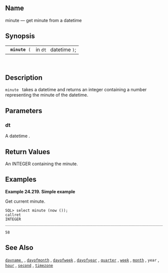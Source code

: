 <div>

<div>

</div>

<div>

## Name

minute — get minute from a datetime

</div>

<div>

## Synopsis

<div>

|                     |                        |
|---------------------|------------------------|
| ` `**`minute`**` (` | in `dt ` datetime `)`; |

<div>

 

</div>

</div>

</div>

<div>

## Description

`minute ` takes a <span class="type">datetime </span> and returns an
<span class="type">integer </span> containing a number representing the
minute of the datetime.

</div>

<div>

## Parameters

<div>

### dt

A <span class="type">datetime </span> .

</div>

</div>

<div>

## Return Values

An <span class="type">INTEGER </span> containing the minute.

</div>

<div>

## Examples

<div>

**Example 24.219. Simple example**

<div>

Get current minute.

``` screen
SQL> select minute (now ());
callret
INTEGER
_______________________________________________________________________________

58
```

</div>

</div>

  

</div>

<div>

## See Also

<a href="fn_dayname.html" class="link" title="dayname"><code
class="function">dayname </code></a> ,
<a href="fn_dayofmonth.html" class="link" title="dayofmonth"><code
class="function">dayofmonth</code></a> ,
<a href="fn_dayofweek.html" class="link" title="dayofweek"><code
class="function">dayofweek</code></a> ,
<a href="fn_dayofyear.html" class="link" title="dayofyear"><code
class="function">dayofyear</code></a> ,
<a href="fn_quarter.html" class="link" title="quarter"><code
class="function">quarter</code></a> ,
<a href="fn_week.html" class="link" title="week"><code
class="function">week</code></a> ,
<a href="fn_month.html" class="link" title="month"><code
class="function">month</code></a> , `year` ,
<a href="fn_hour.html" class="link" title="hour"><code
class="function">hour</code></a> ,
<a href="fn_second.html" class="link" title="second"><code
class="function">second</code></a> ,
<a href="fn_timezone.html" class="link" title="timezone"><code
class="function">timezone</code></a>

</div>

</div>
